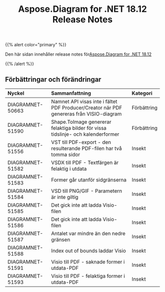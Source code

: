 ﻿---
title: Aspose.Diagram for .NET 18.12 Release Notes
type: docs
weight: 10
url: /sv/net/aspose-diagram-for-net-18-12-release-notes/
---
{{% alert color="primary" %}} 

Den här sidan innehåller release notes för[Aspose.Diagram for .NET 18.12](https://www.nuget.org/packages/Aspose.Diagram/18.12.0)

{{% /alert %}} 
## **Förbättringar och förändringar**

|**Nyckel**|**Sammanfattning**|**Kategori**|
|:- |:- |:- |
|DIAGRAMNET-50663|Namnet API visas inte i fältet PDF Producer/Creator när PDF genereras från VISIO-diagram|Förbättring|
|DIAGRAMNET-51590|Shape.ToImage genererar felaktiga bilder för vissa tidslinje- och kalenderformer|Förbättring|
|DIAGRAMNET-51556|VST till PDF-export - den resulterande PDF-filen har två tomma sidor|Insekt|
|DIAGRAMNET-51582|VSDX till PDF - Textfärgen är felaktig i utdata|Insekt|
|DIAGRAMNET-51583|Former går utanför sidgränserna|Insekt|
|DIAGRAMNET-51584|VSD till PNG/GIF - Parametern är inte giltig|Insekt|
|DIAGRAMNET-51585|Det gick inte att ladda Visio-filen|Insekt|
|DIAGRAMNET-51586|Det gick inte att ladda Visio-filen|Insekt|
|DIAGRAMNET-51587|Antalet var mindre än den nedre gränsen|Insekt|
|DIAGRAMNET-51588|Index out of bounds laddar Visio|Insekt|
|DIAGRAMNET-51591|Visio till PDF - saknade former i utdata-PDF|Insekt|
|DIAGRAMNET-51593|Visio till PDF - felaktiga former i utdata-PDF|Insekt|

